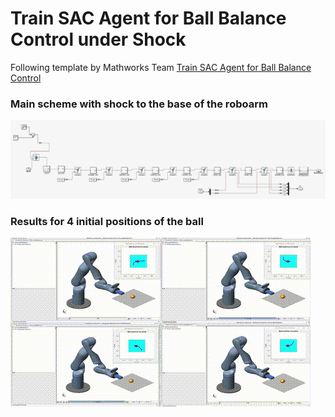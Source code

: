 # Train SAC Agent for Ball Balance Control under Shock

Following template by Mathworks Team [Train SAC Agent for Ball Balance Control](https://www.mathworks.com/help/reinforcement-learning/ug/train-sac-agent-for-ball-balance-control.html)

### Main scheme with shock to the base of the roboarm

![alt text](https://github.com/zhus-dika/train_kinova_roboarm_balance_under_shock/blob/main/graph_plots/scheme_add_shock.png)

### Results for 4 initial positions of the ball

![Alt Text](https://github.com/zhus-dika/train_kinova_roboarm_balance_under_shock/blob/main/graph_plots/results_vertical_shock.gif)
